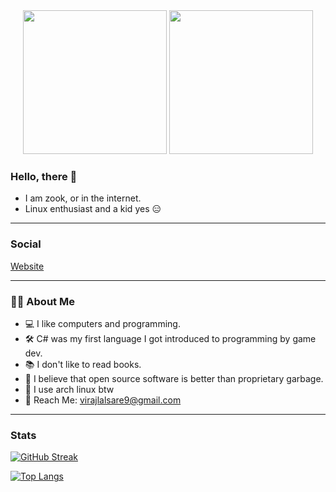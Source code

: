 <div align="center">
  <img src="https://68.media.tumblr.com/4a99bd0463ccda299873ab0e426c0aaa/tumblr_oe2eunVAFv1tqhb9uo1_540.gif" width=230 />
  <img src="https://i.pinimg.com/originals/ee/6e/d5/ee6ed5945d444fb5046149386acec4c8.gif" width=230 />
</div>

### Hello, there 👋
  
- I am zook, or in the internet.
- Linux enthusiast and a kid yes 😑
  
---

### Social
<a href="https://zook780.github.io/Website">Website</a>

---

### 👨‍💻 About Me
- 💻 I like computers and programming.</li>
- 🛠️ C# was my first language I got introduced to programming by game dev. </li>
- 📚 I don't like to read books.</li>
- 🧠 I believe that open source software is better than proprietary garbage. </li>
- 🐧 I use arch linux btw
- 📨 Reach Me: virajlalsare9@gmail.com</li>

---

### Stats

[![GitHub Streak](http://github-readme-streak-stats.herokuapp.com?user=Zook780&theme=dark&background=000000)](https://git.io/streak-stats)

[![Top Langs](https://github-readme-stats.vercel.app/api/top-langs/?username=Zook780&layout=compact&theme=vision-friendly-dark)](https://github.com/anuraghazra/github-readme-stats)
